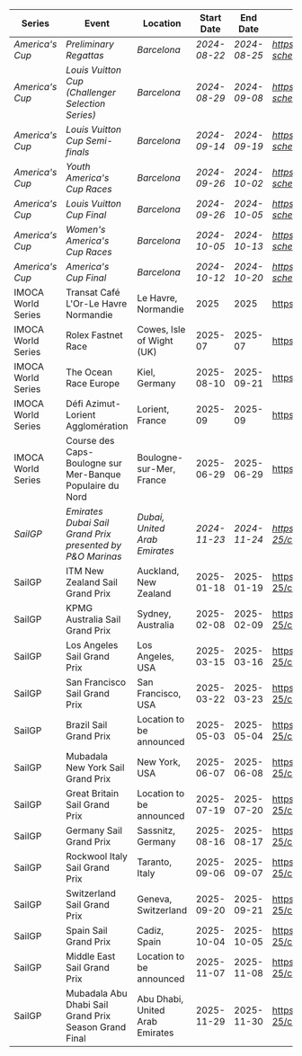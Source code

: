 | Series | Event | Location | Start Date | End Date | URL |
|---|---|---|---|---|---|
| *America's Cup* | *Preliminary Regattas* | *Barcelona* | *2024-08-22* | *2024-08-25* | *https://www.americascup.com/en/ac37-schedule* |
| *America's Cup* | *Louis Vuitton Cup (Challenger Selection Series)* | *Barcelona* | *2024-08-29* | *2024-09-08* | *https://www.americascup.com/en/ac37-schedule* |
| *America's Cup* | *Louis Vuitton Cup Semi-finals* | *Barcelona* | *2024-09-14* | *2024-09-19* | *https://www.americascup.com/en/ac37-schedule* |
| *America's Cup* | *Youth America's Cup Races* | *Barcelona* | *2024-09-26* | *2024-10-02* | *https://www.americascup.com/en/ac37-schedule* |
| *America's Cup* | *Louis Vuitton Cup Final* | *Barcelona* | *2024-09-26* | *2024-10-05* | *https://www.americascup.com/en/ac37-schedule* |
| *America's Cup* | *Women's America's Cup Races* | *Barcelona* | *2024-10-05* | *2024-10-13* | *https://www.americascup.com/en/ac37-schedule* |
| *America's Cup* | *America's Cup Final* | *Barcelona* | *2024-10-12* | *2024-10-20* | *https://www.americascup.com/en/ac37-schedule* |
| IMOCA World Series | Transat Café L'Or-Le Havre Normandie | Le Havre, Normandie | 2025 | 2025 | https://www.imoca |
| IMOCA World Series | Rolex Fastnet Race | Cowes, Isle of Wight (UK) | 2025-07 | 2025-07 | https://www.imoca |
| IMOCA World Series | The Ocean Race Europe | Kiel, Germany | 2025-08-10 | 2025-09-21 | https://www.imoca |
| IMOCA World Series | Défi Azimut-Lorient Agglomération | Lorient, France | 2025-09 | 2025-09 | https://www.imoca |
| IMOCA World Series | Course des Caps-Boulogne sur Mer-Banque Populaire du Nord | Boulogne-sur-Mer, France | 2025-06-29 | 2025-06-29 | https://www.lacoursedescaps.com/ |
| *SailGP* | *Emirates Dubai Sail Grand Prix presented by P&O Marinas* | *Dubai, United Arab Emirates* | *2024-11-23* | *2024-11-24* | *https://sailgp.com/general/24-25/calendar* |
| SailGP | ITM New Zealand Sail Grand Prix | Auckland, New Zealand | 2025-01-18 | 2025-01-19 | https://sailgp.com/general/24-25/calendar |
| SailGP | KPMG Australia Sail Grand Prix | Sydney, Australia | 2025-02-08 | 2025-02-09 | https://sailgp.com/general/24-25/calendar |
| SailGP | Los Angeles Sail Grand Prix | Los Angeles, USA | 2025-03-15 | 2025-03-16 | https://sailgp.com/general/24-25/calendar |
| SailGP | San Francisco Sail Grand Prix | San Francisco, USA | 2025-03-22 | 2025-03-23 | https://sailgp.com/general/24-25/calendar |
| SailGP | Brazil Sail Grand Prix | Location to be announced | 2025-05-03 | 2025-05-04 | https://sailgp.com/general/24-25/calendar |
| SailGP | Mubadala New York Sail Grand Prix | New York, USA | 2025-06-07 | 2025-06-08 | https://sailgp.com/general/24-25/calendar |
| SailGP | Great Britain Sail Grand Prix | Location to be announced | 2025-07-19 | 2025-07-20 | https://sailgp.com/general/24-25/calendar |
| SailGP | Germany Sail Grand Prix | Sassnitz, Germany | 2025-08-16 | 2025-08-17 | https://sailgp.com/general/24-25/calendar |
| SailGP | Rockwool Italy Sail Grand Prix | Taranto, Italy | 2025-09-06 | 2025-09-07 | https://sailgp.com/general/24-25/calendar |
| SailGP | Switzerland Sail Grand Prix | Geneva, Switzerland | 2025-09-20 | 2025-09-21 | https://sailgp.com/general/24-25/calendar |
| SailGP | Spain Sail Grand Prix | Cadiz, Spain | 2025-10-04 | 2025-10-05 | https://sailgp.com/general/24-25/calendar |
| SailGP | Middle East Sail Grand Prix | Location to be announced | 2025-11-07 | 2025-11-08 | https://sailgp.com/general/24-25/calendar |
| SailGP | Mubadala Abu Dhabi Sail Grand Prix Season Grand Final | Abu Dhabi, United Arab Emirates | 2025-11-29 | 2025-11-30 | https://sailgp.com/general/24-25/calendar |